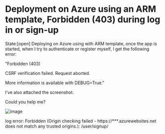 # Deployment on Azure using an ARM template, Forbidden (403) during log in or sign-up 
State:[open]
Deploying on Azure using with ARM template, once the app is started, when I try to authenticate or register myself, I get the following error: 

"Forbidden (403)
CSRF verification failed. Request aborted.

More information is available with DEBUG=True."

I’ve also attached the screenshot.
Could you help me?

![image](https://github.com/user-attachments/assets/c8815c3b-5651-4691-bffd-0fea400ca2cc)

log error: Forbidden (Origin checking failed - https://***.azurewebsites.net does not match any trusted origins.): /user/signup/